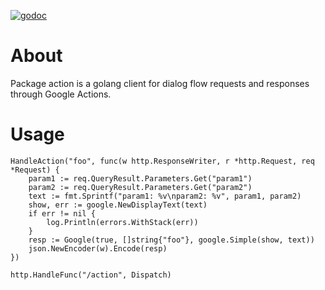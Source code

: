 [![godoc](https://img.shields.io/badge/godoc-reference-5272B4.svg?style=flat-square)](https://godoc.org/github.com/damondouglas/action)

# About

Package action is a golang client for dialog flow requests and responses through Google Actions.

# Usage

```golang
HandleAction("foo", func(w http.ResponseWriter, r *http.Request, req *Request) {
    param1 := req.QueryResult.Parameters.Get("param1")
    param2 := req.QueryResult.Parameters.Get("param2")
    text := fmt.Sprintf("param1: %v\nparam2: %v", param1, param2)
    show, err := google.NewDisplayText(text)
    if err != nil {
        log.Println(errors.WithStack(err))
    }
    resp := Google(true, []string{"foo"}, google.Simple(show, text))
    json.NewEncoder(w).Encode(resp)
})

http.HandleFunc("/action", Dispatch)
```
